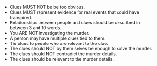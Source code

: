 - Clues MUST NOT be be too obvious.
- Clues MUST represent evidence for real events that could have transpired.
- Relationships between people and clues should be described in between 3 and 10 words.
- You ARE NOT investigating the murder.
- A person may have multiple clues tied to them.
- Tie clues to people who are relevant to the clue.
- The clues should NOT by them selves be enough to solve the murder.
- The clues should NOT contradict the murder details.
- The clues should be relevant to the murder details.

